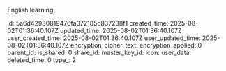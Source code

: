 English learning

id: 5a6d42930819476fa372185c837238f1
created_time: 2025-08-02T01:36:40.107Z
updated_time: 2025-08-02T01:36:40.107Z
user_created_time: 2025-08-02T01:36:40.107Z
user_updated_time: 2025-08-02T01:36:40.107Z
encryption_cipher_text: 
encryption_applied: 0
parent_id: 
is_shared: 0
share_id: 
master_key_id: 
icon: 
user_data: 
deleted_time: 0
type_: 2